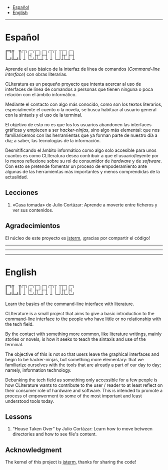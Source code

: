 * [Español](#español)
* [English](#english)

---

# Español

    ╔═╗╦  ╦┌┬┐┌─┐┬─┐┌─┐┌┬┐┬ ┬┬─┐┌─┐
    ║  ║  ║ │ ├┤ ├┬┘├─┤ │ │ │├┬┘├─┤
    ╚═╝╩═╝╩ ┴ └─┘┴└─┴ ┴ ┴ └─┘┴└─┴ ┴

Aprende el uso básico de la interfaz de línea de comandos (*Command-line interface*)
con obras literarias.

CLIteratura es un pequeño proyecto que intenta acercar al uso de interfaces de línea
de comandos a personas que tienen ninguna o poca relación con el ámbito informático.

Mediante el contacto con algo más conocido, como son los textos literarios, especialmente
el cuento o la novela, se busca habituar al usuario general con la sintaxis y el
uso de la terminal.

El objetivo de esto no es que los los usuarios abandonen las interfaces gráficas
y empiecen a ser *hacker-ninjas*, sino algo más elemental: que nos familiaricemos
con las herramientas que ya forman parte de nuestro día a día; a saber, las tecnologías
de la información.

Desmitificando el ámbito informático como algo solo accesible para unos cuantos
es como CLIteratura desea contribuir a que el usuario/leyente por lo menos reflexione
sobre su rol de consumidor de *hardware* y de *software*. Con esto se pretende fomentar
un proceso de empoderamiento ante algunas de las herramientas más importantes y
menos comprendidas de la actualidad.

## Lecciones

1. «Casa tomada» de Julio Cortázar: Aprende a moverte entre ficheros y ver sus contenidos.

## Agradecimientos

El núcleo de este proyecto es [jsterm](https://github.com/clarkduvall/jsterm),
¡gracias por compartir el código!

---
---
---

# English

    ╔═╗╦  ╦┌┬┐┌─┐┬─┐┌─┐┌┬┐┬ ┬┬─┐┌─┐
    ║  ║  ║ │ ├┤ ├┬┘├─┤ │ │ │├┬┘├┤
    ╚═╝╩═╝╩ ┴ └─┘┴└─┴ ┴ ┴ └─┘┴└─└─┘

Learn the basics of the command-line interface with literature.

CLIterature is a small project that aims to give a basic introduction to the command-line
interface to the people who have little or no relationship with the tech field.

By the contact with something more common, like literature writings, mainly stories
or novels, is how it seeks to teach the sintaxis and use of the terminal.

The objective of this is not so that users leave the graphical interfaces and begin
to be hacker-ninjas, but something more elementary: that we familiarize ourselves
with the tools that are already a part of our day to day; namely, information technology.

Debunking the tech field as something only accessible for a few people is how CLIterature
wants to contribute to the user / reader to at least reflect on their consumer role
of hardware and software. This is intended to promote a process of empowerment to
some of the most important and least understood tools today.

## Lessons

1. “House Taken Over” by Julio Cortázar: Learn how to move between directories and
how to see file's content.

## Acknowledgment

The kernel of this project is [jsterm](https://github.com/clarkduvall/jsterm), thanks
for sharing the code!
